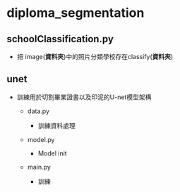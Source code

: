 # diploma_segmentation


## schoolClassification.py

- 把 image(**資料夾**)中的照片分類學校存在classify(**資料夾**)

## unet

- 訓練用於切割畢業證書以及印泥的U-net模型架構
  - data.py
    - 訓練資料處理
  - model.py
    - Model init

  - main.py
    - 訓練  
